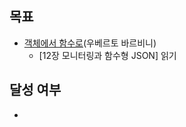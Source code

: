 ## 목표

- [객체에서 함수로](https://product.kyobobook.co.kr/detail/S000214983374)(우베르토 바르비니) 
  - [12장 모니터링과 함수형 JSON] 읽기

## 달성 여부
- 
